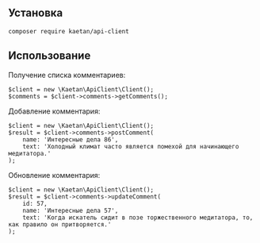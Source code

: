 ## Установка
``composer require kaetan/api-client``
## Использование
Получение списка комментариев:
```
$client = new \Kaetan\ApiClient\Client();
$comments = $client->comments->getComments();
```
Добавление комментария:
```
$client = new \Kaetan\ApiClient\Client();
$result = $client->comments->postComment(
    name: 'Интересные дела 86',
    text: 'Холодный климат часто является помехой для начинающего медитатора.'
);
```
Обновление комментария:
```
$client = new \Kaetan\ApiClient\Client();
$result = $client->comments->updateComment(
    id: 57,
    name: 'Интересные дела 57',
    text: 'Когда искатель сидит в позе торжественного медитатора, то, как правило он притворяется.'
);
```